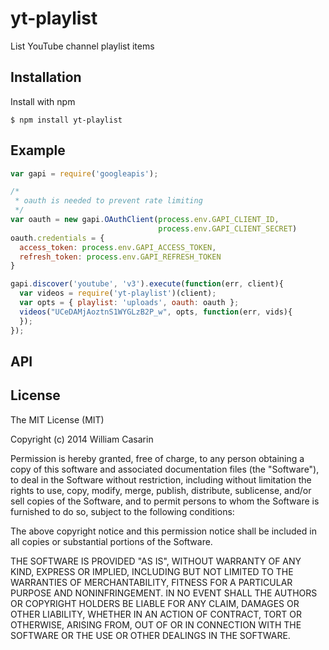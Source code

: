 
# yt-playlist

  List YouTube channel playlist items

## Installation

  Install with npm

    $ npm install yt-playlist

## Example

```js
var gapi = require('googleapis');

/*
 * oauth is needed to prevent rate limiting
 */
var oauth = new gapi.OAuthClient(process.env.GAPI_CLIENT_ID,
                                 process.env.GAPI_CLIENT_SECRET)
oauth.credentials = {
  access_token: process.env.GAPI_ACCESS_TOKEN,
  refresh_token: process.env.GAPI_REFRESH_TOKEN
}

gapi.discover('youtube', 'v3').execute(function(err, client){
  var videos = require('yt-playlist')(client);
  var opts = { playlist: 'uploads', oauth: oauth };
  videos("UCeDAMjAoztnS1WYGLzB2P_w", opts, function(err, vids){
  });
});


```

## API



## License

  The MIT License (MIT)

  Copyright (c) 2014 William Casarin

  Permission is hereby granted, free of charge, to any person obtaining a copy
  of this software and associated documentation files (the "Software"), to deal
  in the Software without restriction, including without limitation the rights
  to use, copy, modify, merge, publish, distribute, sublicense, and/or sell
  copies of the Software, and to permit persons to whom the Software is
  furnished to do so, subject to the following conditions:

  The above copyright notice and this permission notice shall be included in
  all copies or substantial portions of the Software.

  THE SOFTWARE IS PROVIDED "AS IS", WITHOUT WARRANTY OF ANY KIND, EXPRESS OR
  IMPLIED, INCLUDING BUT NOT LIMITED TO THE WARRANTIES OF MERCHANTABILITY,
  FITNESS FOR A PARTICULAR PURPOSE AND NONINFRINGEMENT. IN NO EVENT SHALL THE
  AUTHORS OR COPYRIGHT HOLDERS BE LIABLE FOR ANY CLAIM, DAMAGES OR OTHER
  LIABILITY, WHETHER IN AN ACTION OF CONTRACT, TORT OR OTHERWISE, ARISING FROM,
  OUT OF OR IN CONNECTION WITH THE SOFTWARE OR THE USE OR OTHER DEALINGS IN
  THE SOFTWARE.
